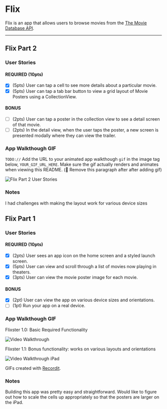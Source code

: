 # Flix

Flix is an app that allows users to browse movies from the [The Movie Database API](http://docs.themoviedb.apiary.io/#).


---

## Flix Part 2

### User Stories

#### REQUIRED (10pts)
- [X] (5pts) User can tap a cell to see more details about a particular movie.
- [X] (5pts) User can tap a tab bar button to view a grid layout of Movie Posters using a CollectionView.

#### BONUS
- [ ] (2pts) User can tap a poster in the collection view to see a detail screen of that movie.
- [ ] (2pts) In the detail view, when the user taps the poster, a new screen is presented modally where they can view the trailer.

### App Walkthough GIF
`TODO://` Add the URL to your animated app walkthough `gif` in the image tag below, `YOUR_GIF_URL_HERE`. Make sure the gif actually renders and animates when viewing this README. (🚫 Remove this paragraph after after adding gif)

<img src="https://i.imgur.com/LtXfkTY.gif" title = "Flix Part 2 User Stories" width=''><br>

### Notes
I had challenges with making the layout work for various device sizes

## Flix Part 1

### User Stories

#### REQUIRED (10pts)
- [X] (2pts) User sees an app icon on the home screen and a styled launch screen.
- [X] (5pts) User can view and scroll through a list of movies now playing in theaters.
- [X] (3pts) User can view the movie poster image for each movie.

#### BONUS
- [X] (2pt) User can view the app on various device sizes and orientations.
- [ ] (1pt) Run your app on a real device.

### App Walkthough GIF

Flixster 1.0: Basic Required Functionality

<img src='https://i.imgur.com/TJv6BKO.gif' title='Video Walkthrough' width='' alt='Video Walkthrough' />


Flixster 1.1: Bonus functionality: works on various layouts and orientations

<img src='https://i.imgur.com/oKPTZE4.gif'  title='Video Walkthrough iPad' width='' alt='Video Walkthrough iPad' />

GIFs created with [Recordit](http://www.recordit.co).

### Notes

Building this app was pretty easy and straightforward.  Would like to figure out how to scale the cells up appropriately so that 
the posters are larger on the iPad.

